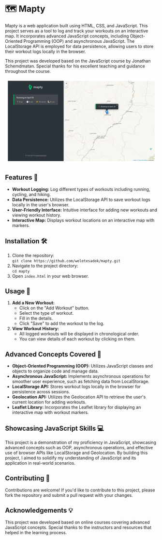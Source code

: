 <!DOCTYPE html>
<html lang="en">
<head>
    <meta charset="UTF-8">
    <meta name="viewport" content="width=device-width, initial-scale=1.0">
    <title>Mapty README</title>
</head>
<body>

<h1>🗺️ Mapty</h1>

<p>Mapty is a web application built using HTML, CSS, and JavaScript. This project serves as a tool to log and track your workouts on an interactive map. It incorporates advanced JavaScript concepts, including Object-Oriented Programming (OOP) and asynchronous JavaScript. The LocalStorage API is employed for data persistence, allowing users to store their workout logs locally in the browser.</p>

  <p>This project was developed based on the JavaScript course by Jonathan Schemdmatan. Special thanks  for his excellent teaching and guidance throughout the course.</p>


<img src="./screenshots.png" alt="Mapty Screenshot" width="600">

<h2>Features 🚀</h2>

<ul>
    <li><strong>Workout Logging:</strong> Log different types of workouts including running, cycling, and hiking.</li>
    <li><strong>Data Persistence:</strong> Utilizes the LocalStorage API to save workout logs locally in the user's browser.</li>
    <li><strong>User-Friendly Interface:</strong> Intuitive interface for adding new workouts and viewing workout history.</li>
    <li><strong>Interactive Map:</strong> Displays workout locations on an interactive map with markers.</li>
</ul>

<h2>Installation 🛠️</h2>

<ol>
    <li>Clone the repository:</li>
    <code>git clone https://github.com/weletesadok/mapty.git</code>
    <li>Navigate to the project directory:</li>
    <code>cd mapty</code>
    <li>Open <code>index.html</code> in your web browser.</li>
</ol>

<h2>Usage 📝</h2>

<ol>
    <li><strong>Add a New Workout:</strong>
        <ul>
            <li>Click on the "Add Workout" button.</li>
            <li>Select the type of workout.</li>
            <li>Fill in the details.</li>
            <li>Click "Save" to add the workout to the log.</li>
        </ul>
    </li>
    <li><strong>View Workout History:</strong>
        <ul>
            <li>All logged workouts will be displayed in chronological order.</li>
            <li>You can view details of each workout by clicking on them.</li>
        </ul>
    </li>
</ol>

<h2>Advanced Concepts Covered 🧠</h2>

<ul>
    <li><strong>Object-Oriented Programming (OOP):</strong> Utilizes JavaScript classes and objects to organize code and manage data.</li>
    <li><strong>Asynchronous JavaScript:</strong> Implements asynchronous operations for smoother user experience, such as fetching data from LocalStorage.</li>
    <li><strong>LocalStorage API:</strong> Stores workout logs locally in the browser for persistence across sessions.</li>
    <li><strong>Geolocation API:</strong> Utilizes the Geolocation API to retrieve the user's current location for adding workouts.</li>
    <li><strong>Leaflet Library:</strong> Incorporates the Leaflet library for displaying an interactive map with workout markers.</li>
</ul>

<h2>Showcasing JavaScript Skills 💻</h2>

<p>This project is a demonstration of my proficiency in JavaScript, showcasing advanced concepts such as OOP, asynchronous operations, and effective use of browser APIs like LocalStorage and Geolocation. By building this project, I aimed to solidify my understanding of JavaScript and its application in real-world scenarios.</p>

<h2>Contributing 🤝</h2>

<p>Contributions are welcome! If you'd like to contribute to this project, please fork the repository and submit a pull request with your changes.</p>

<h2>Acknowledgements 💡</h2>

<p>This project was developed based on online courses covering advanced JavaScript concepts. Special thanks to the instructors and resources that helped in the learning process.</p>

</body>
</html>
